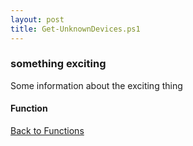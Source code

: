 ```yaml
---
layout: post
title: Get-UnknownDevices.ps1
---
```


### something exciting

Some information about the exciting thing

#### Function

<script src="https://gist-it.appspot.com/github.com/BanterBoy/scripts-blog/blob/master/PowerShell/functions/Get-UnknownDevices.ps1"></script>

<a href="/menu/_pages/functions.html">Back to Functions</a>

